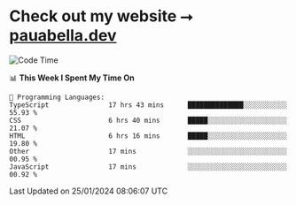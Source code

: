 # Check out my website ⭢ [pauabella.dev](https://pauabella.dev)

<!--START_SECTION:waka-->
![Code Time](http://img.shields.io/badge/Code%20Time-2%2C898%20hrs%2054%20mins-blue)

📊 **This Week I Spent My Time On** 

```text
💬 Programming Languages: 
TypeScript               17 hrs 43 mins      ██████████████░░░░░░░░░░░   55.93 % 
CSS                      6 hrs 40 mins       █████░░░░░░░░░░░░░░░░░░░░   21.07 % 
HTML                     6 hrs 16 mins       █████░░░░░░░░░░░░░░░░░░░░   19.80 % 
Other                    17 mins             ░░░░░░░░░░░░░░░░░░░░░░░░░   00.95 % 
JavaScript               17 mins             ░░░░░░░░░░░░░░░░░░░░░░░░░   00.92 % 
```


 Last Updated on 25/01/2024 08:06:07 UTC
<!--END_SECTION:waka-->
